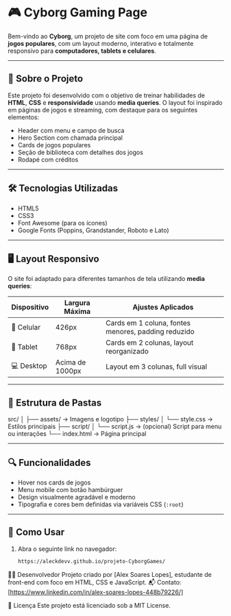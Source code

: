 # 🎮 Cyborg Gaming Page

Bem-vindo ao **Cyborg**, um projeto de site com foco em uma página de **jogos populares**, com um layout moderno, interativo e totalmente responsivo para **computadores, tablets e celulares**.

---

## 📌 Sobre o Projeto

Este projeto foi desenvolvido com o objetivo de treinar habilidades de **HTML**, **CSS** e **responsividade** usando **media queries**. O layout foi inspirado em páginas de jogos e streaming, com destaque para os seguintes elementos:

- Header com menu e campo de busca
- Hero Section com chamada principal
- Cards de jogos populares
- Seção de biblioteca com detalhes dos jogos
- Rodapé com créditos

---

## 🛠️ Tecnologias Utilizadas

- HTML5
- CSS3
- Font Awesome (para os ícones)
- Google Fonts (Poppins, Grandstander, Roboto e Lato)

---

## 🖥️ Layout Responsivo

O site foi adaptado para diferentes tamanhos de tela utilizando **media queries**:

| Dispositivo | Largura Máxima | Ajustes Aplicados |
|------------|----------------|--------------------|
| 📱 Celular | 426px          | Cards em 1 coluna, fontes menores, padding reduzido |
| 📱 Tablet  | 768px          | Cards em 2 colunas, layout reorganizado |
| 💻 Desktop | Acima de 1000px| Layout em 3 colunas, full visual |

---

## 📂 Estrutura de Pastas

src/
│
├── assets/ → Imagens e logotipo
├── styles/
│ └── style.css → Estilos principais
├── script/
│ └── script.js → (opcional) Script para menu ou interações
└── index.html → Página principal


---

## 🔍 Funcionalidades

- Hover nos cards de jogos
- Menu mobile com botão hambúrguer
- Design visualmente agradável e moderno
- Tipografia e cores bem definidas via variáveis CSS (`:root`)

---

## 🚀 Como Usar

1. Abra o seguinte link no navegador:
   ```bash
   https://aleckdevv.github.io/projeto-CyborgGames/

🙋‍♂️ Desenvolvedor
Projeto criado por [Alex Soares Lopes], estudante de front-end com foco em HTML, CSS e JavaScript.
📬 Contato: [https://www.linkedin.com/in/alex-soares-lopes-448b79226/]

📄 Licença
Este projeto está licenciado sob a MIT License.